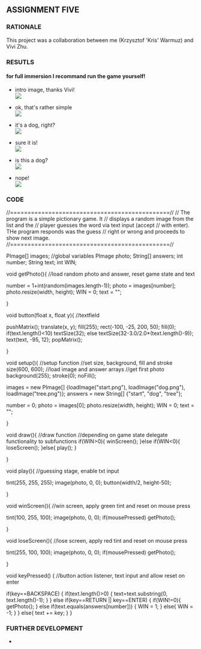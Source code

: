## ASSIGNMENT FIVE

### RATIONALE

This project was a collaboration between me (Krzysztof 'Kris' Warmuz) and Vivi Zhu.




### RESUTLS
#### for full immersion I recommand run the game yourself!

- intro image, thanks Vivi!\
![](start.png)

- ok, that's rather simple\
![](1.png)

- it's a dog, right?\
![](2.png)

- sure it is!\
![](3.png)

- is this a dog?\
![](4.png)

- nope!\
![](5.png)


### CODE

//==============================================//
// The program is a simple pictionary game. It
// displays a random image from the list and the
// player guesses the word via text input (accept
// with enter). THe program responds was the guess
// right or wrong and proceeds to show next image. 
//==============================================//


PImage[] images;                                //global variables
PImage photo;
String[] answers;
int number;
String text;
int WIN;


void getPhoto(){                                //load random photo and answer, reset game state and text
  
  number = 1+int(random(images.length-1));
  photo = images[number];
  photo.resize(width, height);
  WIN = 0;
  text = "";
  
}


void button(float x, float y){                  //textfield
  
  pushMatrix();
  translate(x, y);
  fill(255);
  rect(-100, -25, 200, 50);
  fill(0);
  if(text.length()<10)
    textSize(32);
  else
    textSize(32-3.0/2.0*(text.length()-9));
  text(text, -95, 12);
  popMatrix();  
  
}
  

void setup(){                                   //setup function
                                                //set size, background, fill and stroke
  size(600, 600);                               //load image and answer arrays
                                                //get first photo
  background(255);
  stroke(0);
  noFill();

  images = new PImage[] {loadImage("start.png"), loadImage("dog.png"), loadImage("tree.png")};
  answers = new String[] {"start", "dog", "tree"};
  
  number = 0;
  photo = images[0];
  photo.resize(width, height);
  WIN = 0;
  text = "";

}

void draw(){                                    //draw function
                                                //depending on game state delegate functionality to subfunctions
  if(WIN>0){
    winScreen();
  }else if(WIN<0){
    loseScreen();
  }else{
    play();
  }
  
}

void play(){                                    //guessing stage, enable txt input
  
  tint(255, 255, 255);
  image(photo, 0, 0);
  button(width/2, height-50);
  
}

void winScreen(){                               //win screen, apply green tint and reset on mouse press
  
  tint(100, 255, 100);
  image(photo, 0, 0);
  if(mousePressed) getPhoto();
  
}

void loseScreen(){                              //lose screen, apply red tint and reset on mouse press
  
  tint(255, 100, 100);
  image(photo, 0, 0);
  if(mousePressed) getPhoto();
  
}

void keyPressed() {                             //button action listener, text input and allow reset on enter
  
  if(key==BACKSPACE) {
    if(text.length()>0) {
      text=text.substring(0, text.length()-1);
    }
  }
  else if(key==RETURN || key==ENTER) {
    if(WIN!=0){
      getPhoto();
    }
    else if(text.equals(answers[number])) {
      WIN = 1;
    }
    else{
      WIN = -1;
    }
  }
  else{
    text += key;
  }
}


### FURTHER DEVELOPMENT

- 
